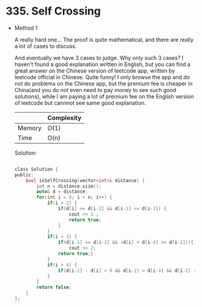 # 335. Self Crossing  
- Method 1

    A really hard one... The proof is quite mathematical, and there are really a lot of cases to discuss.

    And eventually we have 3 cases to judge. Why only such 3 cases? I haven't found a good explanation written in English, but you can find a great answer on the Chinese version of leetcode app, written by leetcode official in Chinese. Quite funny! I only browse the app and do not do problems on the Chinese app, but the premium fee is cheaper in China(and you do not even need to pay money to see such good solutions), while I am paying a lot of premium fee on the English version of leetcode but cannnot see same good explanation.

    | |   Complexity  |
    | ----------- | ----------- | 
    |  Memory     | O(1) | 
    |      Time       |  O(n) | 


    Solution:

    ``` h

    class Solution {
    public:
        bool isSelfCrossing(vector<int>& distance) {
            int n = distance.size();
            auto& d = distance;
            for(int i = 0; i < n; i++) {
                if(i > 2) {
                    if(d[i] >= d[i-2] && d[i-1] <= d[i-3]) {
                        cout << 1 ;
                        return true;
                    } 
                }
                if(i > 3) {
                    if(d[i-1] == d[i-3] && (d[i] + d[i-4] >= d[i-2])){
                        cout << 2;
                    return true;}
                }
                if(i > 4) {
                    if(d[i-2] - d[i] > 0 && d[i-2] > d[i-4] && d[i-2] - d[i] <= d[i-4] && d[i-3] >= d[i-1] && d[i-3]-d[i-1] <= d[i-5]) return true;
                }
            }
            return false;
        }
    };

    ```

<!-- - Method 2

    This is another method.

    | |   Complexity  |
    | ----------- | ----------- | 
    |  Memory     | O(n) | 
    |      Time       |  O(n) | 


    Solution:

    ``` h



    ```

- Additional Knowledge:
       
    Here are some additional knowledge.



<br> -->